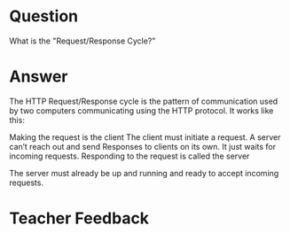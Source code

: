 # Question

What is the "Request/Response Cycle?"

# Answer

The HTTP Request/Response cycle is the pattern of communication used by two computers communicating using the HTTP protocol. It works like this:

Making the request is the client
The client must initiate a request. A server can’t reach out and send Responses to clients on its own. It just waits for incoming requests.
Responding to the request is called the server

The server must already be up and running and ready to accept incoming requests.

# Teacher Feedback
